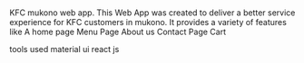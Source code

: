 # 
KFC mukono web app.
This Web App was created to deliver a better service experience for KFC customers in mukono.
It provides a variety of features like
A home page 
Menu Page
About us
Contact Page
Cart

tools used
material ui
react js
